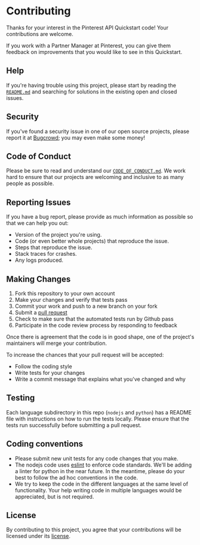# Contributing

Thanks for your interest in the Pinterest API Quickstart code! Your contributions are welcome.

If you work with a Partner Manager at Pinterest, you can give them feedback on improvements that you would like to see in this Quickstart.

## Help

If you're having trouble using this project, please start by reading the [`README.md`](README.md)
and searching for solutions in the existing open and closed issues.

## Security

If you've found a security issue in one of our open source projects,
please report it at [Bugcrowd](https://bugcrowd.com/pinterest); you may even
make some money!

## Code of Conduct

Please be sure to read and understand our [`CODE_OF_CONDUCT.md`](CODE_OF_CONDUCT.md).
We work hard to ensure that our projects are welcoming and inclusive to as many
people as possible.

## Reporting Issues

If you have a bug report, please provide as much information as possible so that
we can help you out:

- Version of the project you're using.
- Code (or even better whole projects) that reproduce the issue.
- Steps that reproduce the issue.
- Stack traces for crashes.
- Any logs produced.

## Making Changes

1. Fork this repository to your own account
2. Make your changes and verify that tests pass
3. Commit your work and push to a new branch on your fork
4. Submit a [pull request](https://github.com/pinterest/api-quickstart/pull/new/master)
5. Check to make sure that the automated tests run by Github pass
6. Participate in the code review process by responding to feedback

Once there is agreement that the code is in good shape, one of the project's
maintainers will merge your contribution.

To increase the chances that your pull request will be accepted:

- Follow the coding style
- Write tests for your changes
- Write a commit message that explains what you've changed and why

## Testing

Each language subdirectory in this repo (`nodejs` and `python`) has a README file with instructions on how to run the tests locally. Please ensure that the tests run successfully before submitting a pull request.

## Coding conventions

  * Please submit new unit tests for any code changes that you make.
  * The nodejs code uses [eslint](https://eslint.org/) to enforce code standards. We'll be adding a linter for python in the near future. In the meantime, please do your best to follow the ad hoc conventions in the code.
  * We try to keep the code in the different languages at the same level of functionality. Your help writing code in multiple languages would be appreciated, but is not required.

## License

By contributing to this project, you agree that your contributions will be
licensed under its [license](LICENSE).
